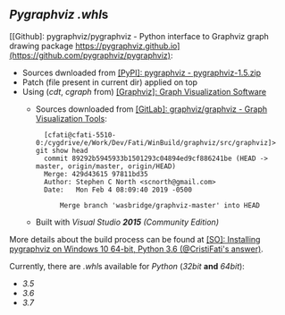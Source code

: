 *Pygraphviz* *.whl*s
--------------------

[[Github]: pygraphviz/pygraphviz - Python interface to Graphviz graph drawing package https://pygraphviz.github.io](https://github.com/pygraphviz/pygraphviz):
- Sources dwnloaded from [[PyPI]: pygraphviz - pygraphviz-1.5.zip](https://files.pythonhosted.org/packages/7e/b1/d6d849ddaf6f11036f9980d433f383d4c13d1ebcfc3cd09bc845bda7e433/pygraphviz-1.5.zip)
- Patch (file present in current dir) applied on top
- Using (*cdt*, *cgraph* from) [[Graphviz]: Graph Visualization Software](https://www.graphviz.org)
    - Sources downloaded from [[GitLab]: graphviz/graphviz - Graph Visualization Tools](https://gitlab.com/graphviz/graphviz):

            [cfati@cfati-5510-0:/cygdrive/e/Work/Dev/Fati/WinBuild/graphviz/src/graphviz]> git show head
            commit 89292b5945933b1501293c04894ed9cf886241be (HEAD -> master, origin/master, origin/HEAD)
            Merge: 429d43615 97811bd35
            Author: Stephen C North <scnorth@gmail.com>
            Date:   Mon Feb 4 08:09:40 2019 -0500

                Merge branch 'wasbridge/graphviz-master' into HEAD

    - Built with *Visual Studio **2015** (Community Edition)*


More details about the build process can be found at [[SO]: Installing pygraphviz on Windows 10 64-bit, Python 3.6 (@CristiFati's answer)](https://stackoverflow.com/questions/45093811/installing-pygraphviz-on-windows-10-64-bit-python-3-6/54890705#54890705).

Currently, there are *.whl*s available for *Python* (*32bit* **and** *64bit*):
- *3.5*
- *3.6*
- *3.7*
